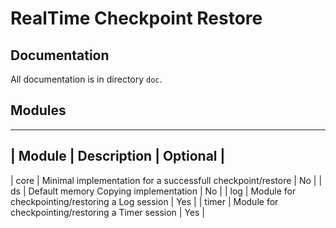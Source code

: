 # **R**eal**T**ime **C**heckpoint **R**estore 

## Documentation
All documentation is in directory `doc`.


## Modules

---
| Module | Description | Optional |
---
| core | Minimal implementation for a successfull checkpoint/restore | No |
| ds | Default memory Copying implementation | No |
| log | Module for checkpointing/restoring a Log session | Yes |
| timer | Module for checkpointing/restoring a Timer session | Yes |
